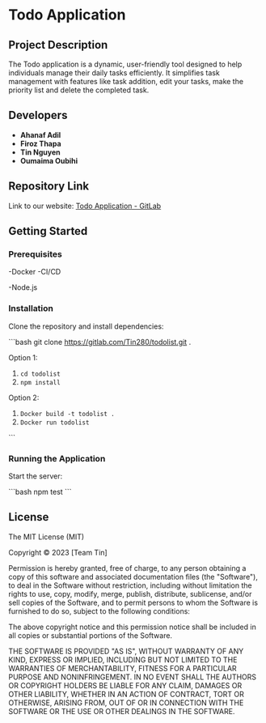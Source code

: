 # Todo Application

## Project Description

The Todo application is a dynamic, user-friendly tool designed to help individuals manage their daily tasks efficiently. It simplifies task management with features like task addition, edit your tasks, make the priority list and delete the completed task.

## Developers

- **Ahanaf Adil**
- **Firoz Thapa**
- **Tin Nguyen**
- **Oumaima Oubihi**

## Repository Link

Link to our website: [Todo Application - GitLab](https://tin280.gitlab.io/todolist)

## Getting Started

### Prerequisites

-Docker
-CI/CD

-Node.js

### Installation

Clone the repository and install dependencies:

\```bash
git clone https://gitlab.com/Tin280/todolist.git .

Option 1:

1. `cd todolist`
2. `npm install`

Option 2:

1. `Docker build -t todolist .`
2. `Docker run todolist`

\```

### Running the Application

Start the server:

\```bash
npm test
\```

## License

The MIT License (MIT)

Copyright © 2023 [Team Tin]

Permission is hereby granted, free of charge, to any person obtaining a copy
of this software and associated documentation files (the "Software"), to deal
in the Software without restriction, including without limitation the rights
to use, copy, modify, merge, publish, distribute, sublicense, and/or sell
copies of the Software, and to permit persons to whom the Software is
furnished to do so, subject to the following conditions:

The above copyright notice and this permission notice shall be included in
all copies or substantial portions of the Software.

THE SOFTWARE IS PROVIDED "AS IS", WITHOUT WARRANTY OF ANY KIND, EXPRESS OR
IMPLIED, INCLUDING BUT NOT LIMITED TO THE WARRANTIES OF MERCHANTABILITY,
FITNESS FOR A PARTICULAR PURPOSE AND NONINFRINGEMENT. IN NO EVENT SHALL THE
AUTHORS OR COPYRIGHT HOLDERS BE LIABLE FOR ANY CLAIM, DAMAGES OR OTHER
LIABILITY, WHETHER IN AN ACTION OF CONTRACT, TORT OR OTHERWISE, ARISING FROM,
OUT OF OR IN CONNECTION WITH THE SOFTWARE OR THE USE OR OTHER DEALINGS IN
THE SOFTWARE.
